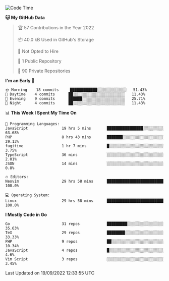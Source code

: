 
<!--START_SECTION:waka-->
![Code Time](http://img.shields.io/badge/Code%20Time-2%2C576%20hrs%203%20mins-blue)

**🐱 My GitHub Data** 

> 🏆 57 Contributions in the Year 2022
 > 
> 📦 40.0 kB Used in GitHub's Storage 
 > 
> 🚫 Not Opted to Hire
 > 
> 📜 1 Public Repository 
 > 
> 🔑 90 Private Repositories  
 > 
**I'm an Early 🐤** 

```text
🌞 Morning    18 commits     ████████████░░░░░░░░░░░░░   51.43% 
🌆 Daytime    4 commits      ██░░░░░░░░░░░░░░░░░░░░░░░   11.43% 
🌃 Evening    9 commits      ██████░░░░░░░░░░░░░░░░░░░   25.71% 
🌙 Night      4 commits      ██░░░░░░░░░░░░░░░░░░░░░░░   11.43%

```


📊 **This Week I Spent My Time On** 

```text
💬 Programming Languages: 
JavaScript               19 hrs 5 mins       ████████████████░░░░░░░░░   63.68% 
PHP                      8 hrs 43 mins       ███████░░░░░░░░░░░░░░░░░░   29.13% 
fugitive                 1 hr 7 mins         █░░░░░░░░░░░░░░░░░░░░░░░░   3.75% 
TypeScript               36 mins             ░░░░░░░░░░░░░░░░░░░░░░░░░   2.01% 
JSON                     14 mins             ░░░░░░░░░░░░░░░░░░░░░░░░░   0.8%

🔥 Editors: 
Neovim                   29 hrs 58 mins      █████████████████████████   100.0%

💻 Operating System: 
Linux                    29 hrs 58 mins      █████████████████████████   100.0%

```

**I Mostly Code in Go** 

```text
Go                       31 repos            █████████░░░░░░░░░░░░░░░░   35.63% 
TeX                      29 repos            ████████░░░░░░░░░░░░░░░░░   33.33% 
PHP                      9 repos             ██░░░░░░░░░░░░░░░░░░░░░░░   10.34% 
JavaScript               4 repos             █░░░░░░░░░░░░░░░░░░░░░░░░   4.6% 
Vim Script               3 repos             ░░░░░░░░░░░░░░░░░░░░░░░░░   3.45%

```



 Last Updated on 19/09/2022 12:33:55 UTC
<!--END_SECTION:waka-->
